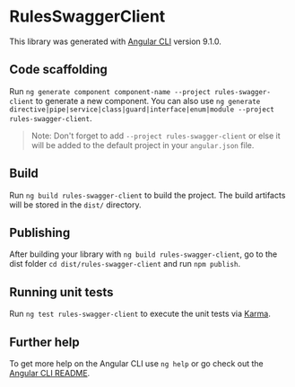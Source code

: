 # RulesSwaggerClient

This library was generated with [Angular CLI](https://github.com/angular/angular-cli) version 9.1.0.

## Code scaffolding

Run `ng generate component component-name --project rules-swagger-client` to generate a new component. You can also use `ng generate directive|pipe|service|class|guard|interface|enum|module --project rules-swagger-client`.
> Note: Don't forget to add `--project rules-swagger-client` or else it will be added to the default project in your `angular.json` file. 

## Build

Run `ng build rules-swagger-client` to build the project. The build artifacts will be stored in the `dist/` directory.

## Publishing

After building your library with `ng build rules-swagger-client`, go to the dist folder `cd dist/rules-swagger-client` and run `npm publish`.

## Running unit tests

Run `ng test rules-swagger-client` to execute the unit tests via [Karma](https://karma-runner.github.io).

## Further help

To get more help on the Angular CLI use `ng help` or go check out the [Angular CLI README](https://github.com/angular/angular-cli/blob/master/README.md).
